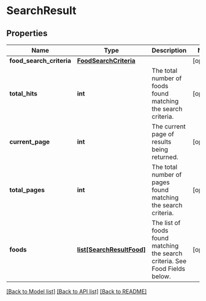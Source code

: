# SearchResult

## Properties
Name | Type | Description | Notes
------------ | ------------- | ------------- | -------------
**food_search_criteria** | [**FoodSearchCriteria**](FoodSearchCriteria.md) |  | [optional] 
**total_hits** | **int** | The total number of foods found matching the search criteria. | [optional] 
**current_page** | **int** | The current page of results being returned. | [optional] 
**total_pages** | **int** | The total number of pages found matching the search criteria. | [optional] 
**foods** | [**list[SearchResultFood]**](SearchResultFood.md) | The list of foods found matching the search criteria. See Food Fields below. | [optional] 

[[Back to Model list]](../README.md#documentation-for-models) [[Back to API list]](../README.md#documentation-for-api-endpoints) [[Back to README]](../README.md)

